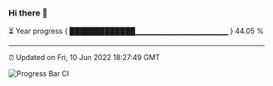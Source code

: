 ### Hi there 👋

⏳ Year progress { █████████████▁▁▁▁▁▁▁▁▁▁▁▁▁▁▁▁▁ } 44.05 %

---

⏰ Updated on Fri, 10 Jun 2022 18:27:49 GMT

![Progress Bar CI](https://github.com/ZhaoGui/ZhaoGui/workflows/Progress%20Bar%20CI/badge.svg)
